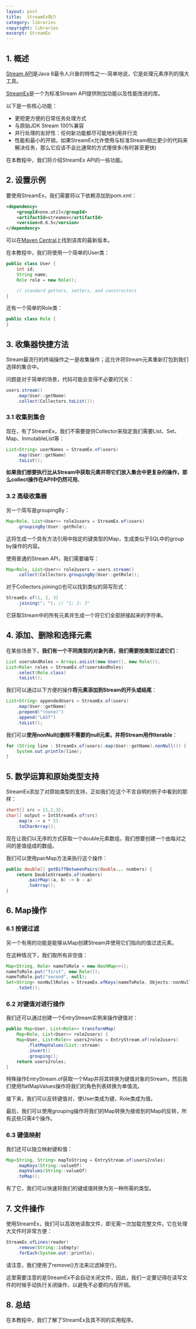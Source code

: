 ```yaml
---
layout: post
title:  StreamEx简介
category: libraries
copyright: libraries
excerpt: StreamEx
---
```


## 1. 概述

[Stream API](https://www.baeldung.com/java-8-streams)是Java 8最令人兴奋的特性之一-简单地说，它是处理元素序列的强大工具。

[StreamEx](https://amaembo.github.io/streamex/javadoc/)是一个为标准Stream API提供附加功能以及性能改进的库。

以下是一些核心功能：

-   更短更方便的日常任务处理方式
-   与原始JDK Stream 100%兼容
-   并行处理的友好性：任何新功能都尽可能地利用并行流
-   性能和最小的开销，如果StreamEx允许使用与标准Stream相比更少的代码来解决任务，那么它应该不会比通常的方式慢很多(有时甚至更快)

在本教程中，我们将介绍StreamEx API的一些功能。

## 2. 设置示例

要使用StreamEx，我们需要将以下依赖添加到pom.xml：

```xml
<dependency>
    <groupId>one.util</groupId>
    <artifactId>streamex</artifactId>
    <version>0.6.5</version>
</dependency>
```

可以在[Maven Central](https://mvnrepository.com/artifact/one.util/streamex)上找到该库的最新版本。

在本教程中，我们将使用一个简单的User类：

```java
public class User {
    int id;
    String name;
    Role role = new Role();

    // standard getters, setters, and constructors
}
```

还有一个简单的Role类：

```java
public class Role {
}
```

## 3. 收集器快捷方法

Stream最流行的终端操作之一是收集操作；这允许将Stream元素重新打包到我们选择的集合中。

问题是对于简单的场景，代码可能会变得不必要的冗长：

```java
users.stream()
    .map(User::getName)
    .collect(Collectors.toList());
```

### 3.1 收集到集合

现在，有了StreamEx，我们不需要提供Collector来指定我们需要List、Set、Map、InmutableList等：

```java
List<String> userNames = StreamEx.of(users)
    .map(User::getName)
    .toList();
```

**如果我们想要执行比从Stream中获取元素并将它们放入集合中更复杂的操作，那么collect操作在API中仍然可用**。

### 3.2 高级收集器

另一个简写是groupingBy：

```java
Map<Role, List<User>> role2users = StreamEx.of(users)
    .groupingBy(User::getRole);
```

这将生成一个具有方法引用中指定的键类型的Map，生成类似于SQL中的group by操作的内容。

使用普通的Stream API，我们需要编写：

```java
Map<Role, List<User>> role2users = users.stream()
    .collect(Collectors.groupingBy(User::getRole));
```

对于Collectors.joining()也可以找到类似的简写形式：

```java
StreamEx.of(1, 2, 3)
    .joining("; "); // "1; 2; 3"
```

它获取Stream中的所有元素并生成一个将它们全部拼接起来的字符串。

## 4. 添加、删除和选择元素

在某些场景下，**我们有一个不同类型的对象列表，我们需要按类型过滤它们**：

```java
List usersAndRoles = Arrays.asList(new User(), new Role());
List<Role> roles = StreamEx.of(usersAndRoles)
    .select(Role.class)
    .toList();
```

我们可以通过以下方便的操作**将元素添加到Stream的开头或结尾**：

```java
List<String> appendedUsers = StreamEx.of(users)
    .map(User::getName)
    .prepend("(none)")
    .append("LAST")
    .toList();
```

我们可以**使用nonNull()删除不需要的null元素，并将Stream用作Iterable**：

```java
for (String line : StreamEx.of(users).map(User::getName).nonNull()) {
    System.out.println(line);
}
```

## 5. 数学运算和原始类型支持

StreamEx添加了对原始类型的支持，正如我们在这个不言自明的例子中看到的那样：

```java
short[] src = {1,2,3};
char[] output = IntStreamEx.of(src)
    .map(x -> x * 5)
    .toCharArray();
```

现在让我们以无序的方式获取一个double元素数组，我们想要创建一个由每对之间的差值组成的数组。

我们可以使用pairMap方法来执行这个操作：

```java
public double[] getDiffBetweenPairs(double... numbers) {
    return DoubleStreamEx.of(numbers)
        .pairMap((a, b) -> b - a)
        .toArray();
}
```

## 6. Map操作

### 6.1 按键过滤

另一个有用的功能是能够从Map创建Stream并使用它们指向的值过滤元素。

在这种情况下，我们取所有非空值：

```java
Map<String, Role> nameToRole = new HashMap<>();
nameToRole.put("first", new Role());
nameToRole.put("second", null);
Set<String> nonNullRoles = StreamEx.ofKeys(nameToRole, Objects::nonNull)
    .toSet();
```

### 6.2 对键值对进行操作

我们还可以通过创建一个EntryStream实例来操作键值对：

```java
public Map<User, List<Role>> transformMap( 
    Map<Role, List<User>> role2users) {
    Map<User, List<Role>> users2roles = EntryStream.of(role2users)
        .flatMapValues(List::stream)
        .invert()
        .grouping();
    return users2roles;
}
```

特殊操作EntryStream.of获取一个Map并将其转换为键值对象的Stream，然后我们使用flatMapValues操作将我们的角色列表转换为单值流。

接下来，我们可以反转键值对，使User类成为键，Role类成为值。

最后，我们可以使用grouping操作将我们的Map转换为接收到的Map的反转，所有这些只需4个操作。

### 6.3 键值映射

我们还可以独立映射键和值：

```java
Map<String, String> mapToString = EntryStream.of(users2roles)
    .mapKeys(String::valueOf)
    .mapValues(String::valueOf)
    .toMap();
```

有了它，我们可以快速将我们的键或值转换为另一种所需的类型。

## 7. 文件操作

使用StreamEx，我们可以高效地读取文件，即无需一次加载完整文件。它在处理大文件时非常方便：

```java
StreamEx.ofLines(reader)
    .remove(String::isEmpty)
    .forEach(System.out::println);
```

请注意，我们使用了remove()方法来过滤掉空行。

这里需要注意的是StreamEx不会自动关闭文件，因此，我们一定要记得在读写文件的时候手动执行关闭操作，以避免不必要的内存开销。

## 8. 总结

在本教程中，我们了解了StreamEx及其不同的实用程序。